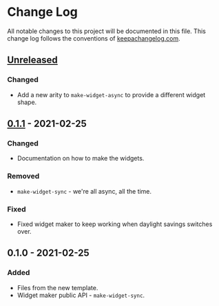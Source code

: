 # Change Log
All notable changes to this project will be documented in this file. This change log follows the conventions of [keepachangelog.com](http://keepachangelog.com/).

## [Unreleased]
### Changed
- Add a new arity to `make-widget-async` to provide a different widget shape.

## [0.1.1] - 2021-02-25
### Changed
- Documentation on how to make the widgets.

### Removed
- `make-widget-sync` - we're all async, all the time.

### Fixed
- Fixed widget maker to keep working when daylight savings switches over.

## 0.1.0 - 2021-02-25
### Added
- Files from the new template.
- Widget maker public API - `make-widget-sync`.

[Unreleased]: https://github.com/your-name/newgsheet3/compare/0.1.1...HEAD
[0.1.1]: https://github.com/your-name/newgsheet3/compare/0.1.0...0.1.1
